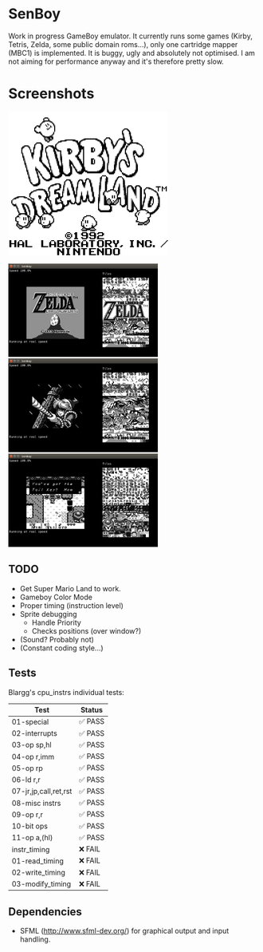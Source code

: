 # SenBoy

Work in progress GameBoy emulator. It currently runs some games (Kirby, Tetris, Zelda, some public domain roms...), only one cartridge mapper (MBC1) is implemented.
It is buggy, ugly and absolutely not optimised. I am not aiming for performance anyway and it's therefore pretty slow.

# Screenshots

![Kirby on SenBoy](img/SenBoy_Kirby.png)

<img src="img/SenBoy_Zelda0.png" width=300 /> <img src="img/SenBoy_Zelda1.png" width=300 /> <img src="img/SenBoy_Zelda2.png" width=300 />

## TODO
* Get Super Mario Land to work.
* Gameboy Color Mode
* Proper timing (instruction level)
* Sprite debugging
  * Handle Priority
  * Checks positions (over window?)
* (Sound? Probably not)
* (Constant coding style...)

## Tests

Blargg's cpu_instrs individual tests:

Test					| Status
------------------------|--------
01-special				| :white_check_mark: PASS
02-interrupts			| :white_check_mark: PASS
03-op sp,hl				| :white_check_mark: PASS
04-op r,imm				| :white_check_mark: PASS
05-op rp				| :white_check_mark: PASS
06-ld r,r				| :white_check_mark: PASS
07-jr,jp,call,ret,rst	| :white_check_mark: PASS
08-misc instrs			| :white_check_mark: PASS
09-op r,r				| :white_check_mark: PASS
10-bit ops				| :white_check_mark: PASS
11-op a,(hl)			| :white_check_mark: PASS
instr_timing			| :x: FAIL
01-read_timing			| :x: FAIL
02-write_timing			| :x: FAIL
03-modify_timing		| :x: FAIL

## Dependencies
* SFML (http://www.sfml-dev.org/) for graphical output and input handling.
